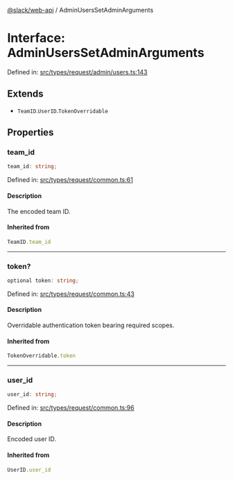 [@slack/web-api](../index.md) / AdminUsersSetAdminArguments

# Interface: AdminUsersSetAdminArguments

Defined in: [src/types/request/admin/users.ts:143](https://github.com/slackapi/node-slack-sdk/blob/main/packages/web-api/src/types/request/admin/users.ts#L143)

## Extends

- `TeamID`.`UserID`.`TokenOverridable`

## Properties

### team\_id

```ts
team_id: string;
```

Defined in: [src/types/request/common.ts:61](https://github.com/slackapi/node-slack-sdk/blob/main/packages/web-api/src/types/request/common.ts#L61)

#### Description

The encoded team ID.

#### Inherited from

```ts
TeamID.team_id
```

***

### token?

```ts
optional token: string;
```

Defined in: [src/types/request/common.ts:43](https://github.com/slackapi/node-slack-sdk/blob/main/packages/web-api/src/types/request/common.ts#L43)

#### Description

Overridable authentication token bearing required scopes.

#### Inherited from

```ts
TokenOverridable.token
```

***

### user\_id

```ts
user_id: string;
```

Defined in: [src/types/request/common.ts:96](https://github.com/slackapi/node-slack-sdk/blob/main/packages/web-api/src/types/request/common.ts#L96)

#### Description

Encoded user ID.

#### Inherited from

```ts
UserID.user_id
```
